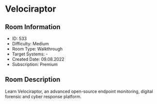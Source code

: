 ﻿# Velociraptor

## Room Information
- ID: 533
- Difficulty: Medium
- Room Type: Walkthrough
- Target Systems: -
- Created Date: 09.08.2022
- Subscription: Premium

## Room Description
Learn Velociraptor, an advanced open-source endpoint monitoring, digital forensic and cyber response platform.

